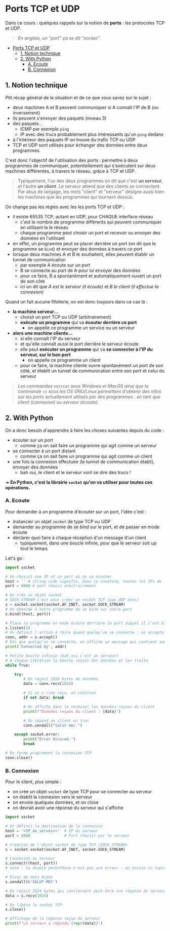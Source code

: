 # Ports TCP et UDP

Dans ce cours : quelques rappels sur la notion de **ports** : les protocoles TCP et UDP.

> *En anglais, un "port" ça se dit "socket".*

- [Ports TCP et UDP](#ports-tcp-et-udp)
  - [1. Notion technique](#1-notion-technique)
  - [2. With Python](#2-with-python)
    - [A. Ecoute](#a-ecoute)
    - [B. Connexion](#b-connexion)

## 1. Notion technique

Ptit récap général de la situation et de ce que vous savez sur le sujet :

- deux machines A et B peuvent communiquer si A connaît l'IP de B (ou inversement)
- ils peuvent s'envoyer des paquets (niveau 3)
- des paquets...
  - ICMP par exemple `ping`
  - IP avec des trucs probablement plus intéressants qu'un `ping` dedans
- à l'intérieur des paquets IP on trouve du trafic TCP ou UDP
- TCP et UDP sont utilisés pour échanger des données entre deux programmes

C'est donc l'objectif de l'utilisation des ports : permettre à deux programmes de communiquer, potentiellement qui s'exécutent sur deux machines différentes, à travers le réseau, grâce à TCP et UDP.

> Typiquement, l'un des deux programmes on dit que c'est **un serveur**, et l'autre **un client**. Le serveur attend que des clients se connectent. Par abus de langage, les mots "client" et "serveur" désigne aussi bien les machines que les programmes qui tournent dessus.

On change pas les règles avec les les ports TCP et UDP :

- il existe 65535 TCP, autant en UDP, pour CHAQUE interface réseau
  - c'est le nombre de programme différents qui peuvent communiquer en utilisant le le réseau
  - chaque programme peut choisir un port et recevoir ou envoyer des données en l'utilisant
- en effet, un programme peut se placer derrière un port (on dit que le programme se `bind`) et envoyer des données à travers ce port
- lorsque deux machines A et B le souhaitent, elles peuvent établir un tunnel de communication
  - par exemple A écoute sur un port
  - B se connecte au port de A pour lui envoyer des données
  - pour ce faire, B a spontanément et automatiquement ouvert un port de son côté
  - ici on dit que *A est le serveur (il écoute)* et *B le client (il effectue la connexion)*

Quand on fait aucune fifollerie, on est donc toujours dans ce cas là :

- **la machine serveur...**
  - choisit un port TCP ou UDP (arbitrairement)
  - **exécute un programme** qui va **écouter derrière ce port**
    - on appelle ce programme un service ou un serveur
- **alors une machine cliente...**
  - si elle connaît l'IP du serveur
  - et qu'elle connaît aussi le port derrière le serveur écoute
  - elle peut **exécuter un programme** qui va **se connecter à l'IP du serveur, sur le bon port**
    - on appelle ce programme un client
  - pour ce faire, la machine cliente ouvre spontanément un port de son côté, et établit un tunnel de communication entre son port et celui du serveur

> *Les commandes `netstat` sous Windows et MacOS ainsi que la commande `ss` sous les OS GNU/Linux permettent d'obtenir des infos sur les ports actuellement utilisés par des programmes : en tant que client (connexion) ou serveur (écoute).*

## 2. With Python

On a donc besoin d'apprendre à faire les choses suivantes depuis du code :

- écouter sur un port
  - comme ça on sait faire un programme qui agit comme un serveur
- se connecter à un port distant
  - comme ça on sait faire un programme qui agit comme un client
- une fois la connexion effectuée (le tunnel de communication établi), envoyer des données
  - bah oui, le client et le serveur vont se dire des trucs !

➜ **En Python, c'est la librairie `socket` qu'on va utiliser pour toutes ces opérations.**

### A. Ecoute

Pour demander à un programme d'écouter sur un port, l'idée c'est :

- instancier un objet `socket` de type TCP ou UDP
- demander au programme de se *bind* sur le port, et de passer en mode écoute
- déclarer quoi faire à chaque réception d'un message d'un client
  - typiquement, dans une boucle infinie, pour que le serveur soit up tout le temps

Let's go :

```python
import socket

# On choisit une IP et un port où on va écouter
host = '' # string vide signifie, dans ce conetxte, toutes les IPs de la machine
port = 8888 # port choisi arbitrairement

# On crée un objet socket
# SOCK_STREAM c'est pour créer un socket TCP (pas UDP donc)
s = socket.socket(socket.AF_INET, socket.SOCK_STREAM)
# On demande à notre programme de se bind sur notre port
s.bind((host, port))  

# Place le programme en mode écoute derrière le port auquel il s'est bind
s.listen(1)
# On définit l'action à faire quand quelqu'un se connecte : on accepte
conn, addr = s.accept()
# Dès que quelqu'un se connecte, on affiche un message qui contient son adresse
print('Connected by', addr)

# Petite boucle infinie (bah oui c'est un serveur)
# A chaque itération la boucle reçoit des données et les traite
while True:

    try:
        # On reçoit 1024 bytes de données
        data = conn.recv(1024)

        # Si on a rien reçu, on continue
        if not data: break

        # On affiche dans le terminal les données reçues du client
        print(f"Données reçues du client : {data}")

        # On répond au client un truc
        conn.sendall("Salut mec.")

    except socket.error:
        print("Error Occured.")
        break

# On ferme proprement la connexion TCP
conn.close()
```

### B. Connexion

Pour le client, plus simple :

- on crée un objet `socket` de type TCP pour se connecter au serveur
- on établit la connexion vers le serveur
- on envoie quelques données, et on close
- on devrait avoir une réponse du serveur qui s'affiche

```python
import socket

# On définit la destination de la connexion
host = '<IP_du_serveur>'  # IP du serveur
port = 8888               # Port choisir par le serveur

# Création de l'objet socket de type TCP (SOCK_STREAM)
s = socket.socket(socket.AF_INET, socket.SOCK_STREAM)

# Connexion au serveur
s.connect((host, port))
# note : la double parenthèse n'est pas une erreur : on envoie un tuple à la fonction connect()

# Envoi de data bidon
s.sendall(b'SALUT MEC')

# On reçoit 1024 bytes qui contiennent peut-être une réponse du serveur
data = s.recv(1024)

# On libère le socket TCP
s.close()

# Affichage de la réponse reçue du serveur
print(f"Le serveur a répondu {repr(data)}")
```